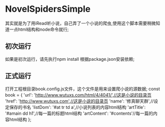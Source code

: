 # NovelSpidersSimple
其实就是为了用iRead听小说，自己弄了一个小说的爬虫,使用这个脚本需要稍微知道一点html结构和node命令就行;

## 初次运行
如果是初次运行，请先执行npm install 根据package.json安装依赖;

## 正式运行

打开工程根目录book.config.js文件，这个文件是用来设置爬小说的源数据;
const book = {
    'url': 'http://www.wutuxs.com/html/4/4041/',//这是小说的目录页
    'href': 'http://www.wutuxs.com',//这是小说的目录页
    'name': '修真聊天群',//设定保存的书名
    'listDom': '#at tr td a',//小说列表的内容html结构
    'artTitle': '#amain dd h1',//每一篇的标题html结构
    'artContent': '#contents'//每一篇的内容html结构
};

